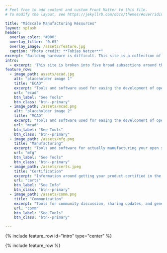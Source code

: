 ```yaml
---
# Feel free to add content and custom Front Matter to this file.
# To modify the layout, see https://jekyllrb.com/docs/themes/#overriding-theme-defaults

title: "Midscale Manufacturing Resources"
layout: splash
header:
  overlay_color: "#000"
  overlay_filter: "0.65"
  overlay_image: /assets/feature.jpg
  caption: "Photo credit: **Tobias Netzer**"
excerpt: "Building hardware is difficult. This site is a collection of tools and information that make designing, collaborating on, and distributing hardware at a Midscale easier."
intro: 
  - excerpt: 'This site is broken into five broad subsections around the tools needed to support the aspects of a midscale, open hardware project: ECAD, MCAD, manufacturing, certification, and communication.'
feature_row:
  - image_path: assets/ecad.jpg
    alt: "placeholder image 1"
    title: "ECAD"
    excerpt: "Tools and software used for easing the development of open source electronic computer-aided design (ECAD)"
    url: "ecad"
    btn_label: "See Tools"
    btn_class: "btn--primary"
  - image_path: /assets/mcad.png
    alt: "placeholder image 2"
    title: "MCAD"
    excerpt: "Tools and software used for easing the development of open source mechanical computer-aided design (MCAD)"
    url: "mcad"
    btn_label: "See Tools"
    btn_class: "btn--primary"
  - image_path: /assets/mfg.png
    title: "Manufacturing"
    excerpt: "Tools and software for actually manufacturing your open source design"
    url: "mfg"
    btn_label: "See Tools"
    btn_class: "btn--primary"
  - image_path: /assets/certs.jpeg
    title: "Certification"
    excerpt: "Information around getting your product certified in the ways it's required. NOT LEGAL ADVICE."
    url: "certs"
    btn_label: "See Info"
    btn_class: "btn--primary"
  - image_path: /assets/comm.png
    title: "Communication"
    excerpt: "Tools for community discussion, sharing updates, and general publication"
    url: "comm"
    btn_label: "See Tools"
    btn_class: "btn--primary"

---
```


{% include feature_row id="intro" type="center" %}

{% include feature_row %}
